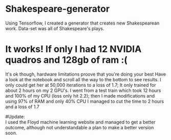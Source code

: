 # Shakespeare-generator
Using Tensorflow, I created a generator that creates new Shakespearean work. Data-set was all of Shakespeare's plays.

# It works! If only I had 12 NVIDIA quadros and 128gb of ram :(
It's ok though, hardware limitations proove that you're doing your best
Have a look at the notebook and scroll all the way to the bottom to see results.
I only could get her at 50,000 iterations to a loss of 1.7; It only trained for about 2 hours on my 2 GPU's. 
I went from a test train which took 12 hours and 100% of my CPU (loss only hit 2.2); then I made modifications and using 97% of RAM and only 40% CPU I managed to cut the time to 2 hours and a loss of 1.7

#Update:  
I used the Floyd machine learning website and managed to get a better outcome, although not understandable a plan to make a better version soon.
